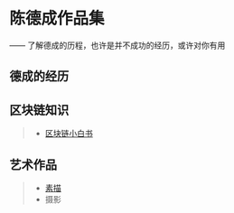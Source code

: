 # 陈德成作品集
—— 了解德成的历程，也许是并不成功的经历，或许对你有用

## 德成的经历

## 区块链知识
> * [区块链小白书](https://blockchainbook.top)

## 艺术作品
> * [素描](https://decheng.art)
> * 摄影
